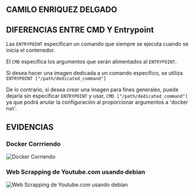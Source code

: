 ## CAMILO ENRIQUEZ DELGADO

## DIFERENCIAS ENTRE CMD Y Entrypoint
Las `ENTRYPOINT` especifican un comando que siempre se ejecuta cuando se inicia el contenedor.

El `CMD` especifica los argumentos que serán alimentados al `ENTRYPOINT`.

Si desea hacer una imagen dedicada a un comando específico, se utiliza `ENTRYPOINT ["/path/dedicated_command"]`

De lo contrario, si desea crear una imagen para fines generales, puede dejarla sin especificar `ENTRYPOINT` y usar, `CMD ["/path/dedicated_command"]` ya que podrá anular la configuración al proporcionar argumentos a 'docker run'.

## EVIDENCIAS

### Docker Corrriendo

![Docker Corriendo](https://user-images.githubusercontent.com/47835629/153266685-bd7d7581-ba98-4467-a0c6-67322b04d60d.png)

### Web Scrapping de Youtube.com usando debian

![Web Scrapping de Youtube.com usando debian](https://user-images.githubusercontent.com/47835629/153266819-5be13f9f-e3c1-428d-a74e-ee9844bc4056.png)



